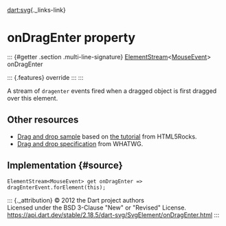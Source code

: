 [dart:svg](../../dart-svg/dart-svg-library){._links-link}

onDragEnter property
====================

::: {#getter .section .multi-line-signature}
[ElementStream](../../dart-html/elementstream-class)\<[MouseEvent](../../dart-html/mouseevent-class)\>
onDragEnter

::: {.features}
override
:::
:::

A stream of `dragenter` events fired when a dragged object is first
dragged over this element.

Other resources
---------------

-   [Drag and drop
    sample](https://github.com/dart-lang/dart-samples/tree/master/html5/web/dnd/basics)
    based on [the
    tutorial](http://www.html5rocks.com/en/tutorials/dnd/basics/) from
    HTML5Rocks.
-   [Drag and drop
    specification](https://html.spec.whatwg.org/multipage/interaction.html#dnd)
    from WHATWG.

Implementation {#source}
--------------

``` {.language-dart data-language="dart"}
ElementStream<MouseEvent> get onDragEnter => dragEnterEvent.forElement(this);
```

::: {._attribution}
© 2012 the Dart project authors\
Licensed under the BSD 3-Clause \"New\" or \"Revised\" License.\
<https://api.dart.dev/stable/2.18.5/dart-svg/SvgElement/onDragEnter.html>
:::
